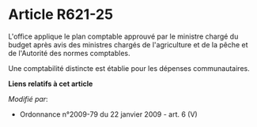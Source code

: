 # Article R621-25

L'office applique le plan comptable approuvé par le ministre chargé du budget après avis des ministres chargés de
l'agriculture et de la pêche et de l'Autorité des normes comptables.

Une comptabilité distincte est établie pour les dépenses communautaires.

**Liens relatifs à cet article**

_Modifié par_:

  - Ordonnance n°2009-79 du 22 janvier 2009 - art. 6 (V)
